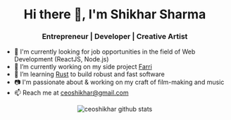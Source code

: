 <h1 align="center">Hi there 👋, I'm Shikhar Sharma</h1>
<h3 align="center">Entrepreneur | Developer | Creative Artist</h3>

- 👀 I'm currently looking for job opportunities in the field of Web Development (ReactJS, Node.js)
- 🔭 I’m currently working on my side project [Farri](https://github.com/farricsgo)
- 🌱 I’m learning [Rust](https://www.rust-lang.org/) to build robust and fast software
- 📷 I'm passionate about & working on my craft of film-making and music
- 📫 Reach me at ceoshikhar@gmail.com

<p align="center"> <img src="https://github-readme-stats.vercel.app/api?username=ceoshikhar&show_icons=true&theme=tokyonight" alt="ceoshikhar github stats" />
